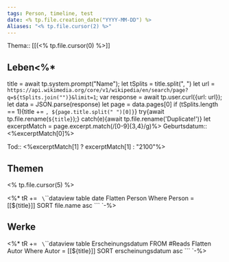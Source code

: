 ```yaml
---
tags: Person, timeline, test
date: <% tp.file.creation_date("YYYY-MM-DD") %>
Aliases: "<% tp.file.cursor(2) %>"
---
```

Thema:: [[(<% tp.file.cursor(0) %>]]

 
## Leben<%* 
title = await tp.system.prompt("Name");
let tSplits = title.split(", ")
let url = `https://api.wikimedia.org/core/v1/wikipedia/en/search/page?q=${tSplits.join("")}&limit=1`;
var response = await tp.user.curl({url: url});
let data = JSON.parse(response)
let page = data.pages[0]
if (tSplits.length == 1){title += `, ${page.title.split(" ")[0]}`}
try{await tp.file.rename(`${title}`);}
catch(e){await tp.file.rename('Duplicate!')}
let excerptMatch = page.excerpt.match(/[0-9]{3,4}/g)%>
<span class='ob-timelines' data-date='<%excerptMatch[0]%>-01-01-00' data-end='<%excerptMatch[1] ? excerptMatch[1] : "2100"%>-01-01-00' data-type='range' data-class='person1'>
Geburtsdatum:: <%excerptMatch[0]%>

Tod:: <%excerptMatch[1] ? excerptMatch[1] : "2100"%>
</span>

## Themen
<% tp.file.cursor(5) %>

<%* tR += `
\`\`\`dataview
table date
Flatten Person
Where Person = [[${title}]]
SORT file.name asc
\`\`\`
`-%>

## Werke
<%* tR += `
\`\`\`dataview
table Erscheinungsdatum
FROM #Reads
Flatten Autor
Where Autor = [[${title}]]
SORT erscheinungsdatum asc
\`\`\`
`-%>